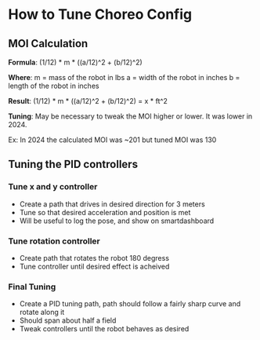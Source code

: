 # How to Tune Choreo Config

## MOI Calculation
**Formula**: (1/12) * m * ((a/12)^2 + (b/12)^2)

**Where**: m = mass of the robot in lbs a = width of the robot in inches b = length of the robot in inches

**Result**: (1/12) * m * ((a/12)^2 + (b/12)^2) = x * ft^2

**Tuning**: May be necessary to tweak the MOI higher or lower. It was lower in 2024. 

Ex: In 2024 the calculated MOI was ~201 but tuned MOI was 130

## Tuning the PID controllers

### Tune x and y controller
- Create a path that drives in desired direction for 3 meters
- Tune so that desired acceleration and position is met
- Will be useful to log the pose, and show on smartdashboard

### Tune rotation controller
- Create path that rotates the robot 180 degress
- Tune controller until desired effect is acheived

### Final Tuning
- Create a PID tuning path, path should follow a fairly sharp curve and rotate along it
- Should span about half a field
- Tweak controllers until the robot behaves as desired